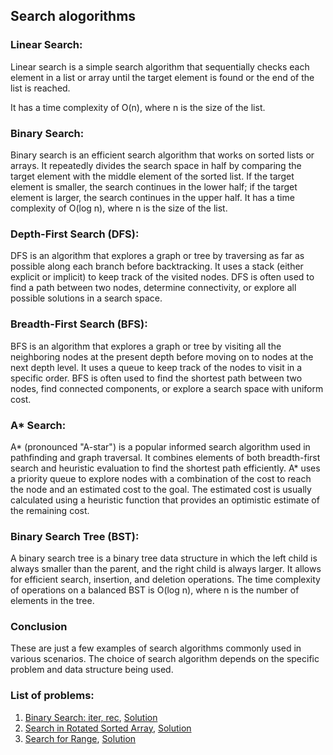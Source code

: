 ## Search alogorithms

### Linear Search:

Linear search is a simple search algorithm that sequentially checks each element in a list or array until the target element is found or the end of the list is reached.

It has a time complexity of O(n), where n is the size of the list.

### Binary Search:

Binary search is an efficient search algorithm that works on sorted lists or arrays.
It repeatedly divides the search space in half by comparing the target element with the middle element of the sorted list.
If the target element is smaller, the search continues in the lower half; if the target element is larger, the search continues in the upper half.
It has a time complexity of O(log n), where n is the size of the list.

### Depth-First Search (DFS):

DFS is an algorithm that explores a graph or tree by traversing as far as possible along each branch before backtracking.
It uses a stack (either explicit or implicit) to keep track of the visited nodes.
DFS is often used to find a path between two nodes, determine connectivity, or explore all possible solutions in a search space.

### Breadth-First Search (BFS):

BFS is an algorithm that explores a graph or tree by visiting all the neighboring nodes at the present depth before moving on to nodes at the next depth level.
It uses a queue to keep track of the nodes to visit in a specific order.
BFS is often used to find the shortest path between two nodes, find connected components, or explore a search space with uniform cost.

### A\* Search:

A* (pronounced "A-star") is a popular informed search algorithm used in pathfinding and graph traversal.
It combines elements of both breadth-first search and heuristic evaluation to find the shortest path efficiently.
A* uses a priority queue to explore nodes with a combination of the cost to reach the node and an estimated cost to the goal.
The estimated cost is usually calculated using a heuristic function that provides an optimistic estimate of the remaining cost.

### Binary Search Tree (BST):

A binary search tree is a binary tree data structure in which the left child is always smaller than the parent, and the right child is always larger.
It allows for efficient search, insertion, and deletion operations.
The time complexity of operations on a balanced BST is O(log n), where n is the number of elements in the tree.

### Conclusion

These are just a few examples of search algorithms commonly used in various scenarios. The choice of search algorithm depends on the specific problem and data structure being used.

### List of problems:

1. [Binary Search: iter, rec](01-binary-search/question.md), [Solution](01-binary-search/binary-search.ts)
2. [Search in Rotated Sorted Array](02-search-in-roteated-sorted-arr/question.md), [Solution](02-search-in-roteated-sorted-arr/search-rotated-sorted.ts)
3. [Search for Range](03-search-for-range/question.md), [Solution](03-search-for-range/search-for-range.ts)
